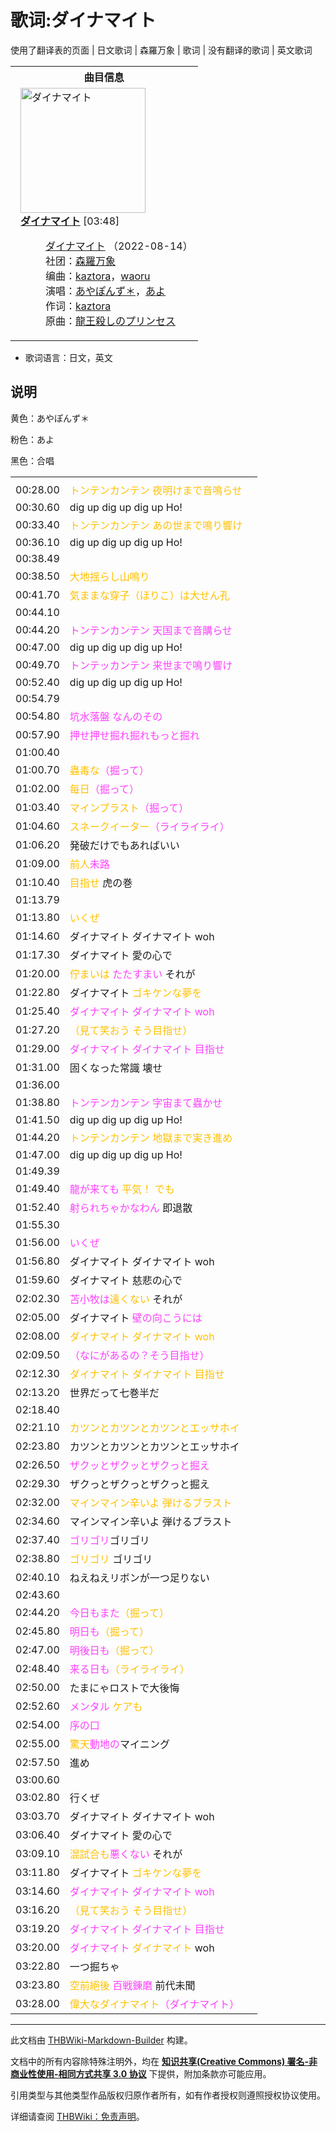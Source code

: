 # 歌词:ダイナマイト

<!-- source html: G:\repos\THBWiki-Markdown-Builder\THBWikiMarkdown\Temp\main\f\f9\ns512%3A%E3%83%80%E3%82%A4%E3%83%8A%E3%83%9E%E3%82%A4%E3%83%88.html -->

使用了翻译表的页面 | 日文歌词 | 森羅万象 | 歌词 | 没有翻译的歌词 | 英文歌词


<table><tbody><tr><th colspan="2">曲目信息</th></tr><tr><td colspan="2" style="padding-left: 1em;"><div class="floatright"><a href="./文件-ダイナマイト封面.png.md" class="image" title="ダイナマイト"><img alt="ダイナマイト" src="https://upload.thwiki.cc/thumb/e/eb/%E3%83%80%E3%82%A4%E3%83%8A%E3%83%9E%E3%82%A4%E3%83%88%E5%B0%81%E9%9D%A2.png/200px-%E3%83%80%E3%82%A4%E3%83%8A%E3%83%9E%E3%82%A4%E3%83%88%E5%B0%81%E9%9D%A2.png" decoding="async" loading="lazy" width="200" height="200" srcset="https://upload.thwiki.cc/thumb/e/eb/%E3%83%80%E3%82%A4%E3%83%8A%E3%83%9E%E3%82%A4%E3%83%88%E5%B0%81%E9%9D%A2.png/300px-%E3%83%80%E3%82%A4%E3%83%8A%E3%83%9E%E3%82%A4%E3%83%88%E5%B0%81%E9%9D%A2.png 1.5x, https://upload.thwiki.cc/thumb/e/eb/%E3%83%80%E3%82%A4%E3%83%8A%E3%83%9E%E3%82%A4%E3%83%88%E5%B0%81%E9%9D%A2.png/400px-%E3%83%80%E3%82%A4%E3%83%8A%E3%83%9E%E3%82%A4%E3%83%88%E5%B0%81%E9%9D%A2.png 2x" data-file-width="2976" data-file-height="2976"></a></div><b><a href="/%E3%83%80%E3%82%A4%E3%83%8A%E3%83%9E%E3%82%A4%E3%83%88#1" title="ダイナマイト">ダイナマイト</a></b> &#91;03:48&#93;<dl><dd><a href="./ダイナマイト.md" title="ダイナマイト">ダイナマイト</a> （2022-08-14）<br>社团：<a href="./森羅万象.md" title="森羅万象">森羅万象</a><br>编曲：<a href="./kaztora.md" title="kaztora">kaztora</a>，<a href="./waoru.md" title="waoru">waoru</a><br>演唱：<a href="./あやぽんず＊.md" title="あやぽんず＊">あやぽんず＊</a>，<a href="./あよ.md" title="あよ">あよ</a><br>作词：<a href="./kaztora.md" title="kaztora">kaztora</a><br>原曲：<a href="./灭杀龙王的公主.md" title="灭杀龙王的公主" unred="">龍王殺しのプリンセス</a><br></dd></dl></td></tr></tbody></table>

- 歌词语言：日文，英文


## 说明

  
⻩⾊：あやぽんず＊  

粉色：あよ  

黑色：合唱
  


  
  

  


<table><tbody><tr class="tt-lyrics-header" id="说明-1" data-pos="&#91;&quot;\u8bf4\u660e&quot;,1&#93;"><td class="tt-lyrics" lang="zh"><div class="poem"></div></td><td class="tt-mainh" lang="zh"><div class="poem"></div></td><td class="tt-tranh" lang="zh"><div class="poem"></div></td></tr><tr class="tt-main-ja" id="说明-2" data-pos="&#91;&quot;\u8bf4\u660e&quot;,2&#93;"><td class="tt-time" lang="zh"><div class="poem">00:28.00</div></td><td class="tt-ja" lang="ja"><div class="poem"><span style="color:#ffc000;">トンテンカンテン 夜明けまで音鳴らせ</span></div></td><td class="tt-zh" lang="zh"><div class="poem"></div></td></tr><tr class="tt-main-ja" id="说明-3" data-pos="&#91;&quot;\u8bf4\u660e&quot;,3&#93;"><td class="tt-time" lang="zh"><div class="poem">00:30.60</div></td><td class="tt-ja" lang="ja"><div class="poem">dig up dig up dig up Ho!</div></td><td class="tt-zh" lang="zh"><div class="poem"></div></td></tr><tr class="tt-main-ja" id="说明-4" data-pos="&#91;&quot;\u8bf4\u660e&quot;,4&#93;"><td class="tt-time" lang="zh"><div class="poem">00:33.40</div></td><td class="tt-ja" lang="ja"><div class="poem"><span style="color:#ffc000;">トンテンカンテン あの世まで鳴り響け</span></div></td><td class="tt-zh" lang="zh"><div class="poem"></div></td></tr><tr class="tt-main-ja" id="说明-5" data-pos="&#91;&quot;\u8bf4\u660e&quot;,5&#93;"><td class="tt-time" lang="zh"><div class="poem">00:36.10</div></td><td class="tt-ja" lang="ja"><div class="poem">dig up dig up dig up Ho!</div></td><td class="tt-zh" lang="zh"><div class="poem"></div></td></tr><tr class="tt-lyrics-sep" id="说明-6" data-pos="&#91;&quot;\u8bf4\u660e&quot;,6&#93;"><td class="tt-sep" lang="zh"><div class="poem">00:38.49<br></div></td><td class="tt-text" lang="zh"><div class="poem"></div></td><td class="tt-tran" lang="zh"><div class="poem"></div></td></tr><tr class="tt-main-ja" id="说明-7" data-pos="&#91;&quot;\u8bf4\u660e&quot;,7&#93;"><td class="tt-time" lang="zh"><div class="poem">00:38.50</div></td><td class="tt-ja" lang="ja"><div class="poem"><span style="color:#ffc000;">大地揺らし山鳴り</span></div></td><td class="tt-zh" lang="zh"><div class="poem"></div></td></tr><tr class="tt-main-ja" id="说明-8" data-pos="&#91;&quot;\u8bf4\u660e&quot;,8&#93;"><td class="tt-time" lang="zh"><div class="poem">00:41.70</div></td><td class="tt-ja" lang="ja"><div class="poem"><span style="color:#ffc000;">気ままな穿子（ほりこ）は大せん孔</span></div></td><td class="tt-zh" lang="zh"><div class="poem"></div></td></tr><tr class="tt-lyrics-sep" id="说明-9" data-pos="&#91;&quot;\u8bf4\u660e&quot;,9&#93;"><td class="tt-sep" lang="zh"><div class="poem">00:44.10<br></div></td><td class="tt-text" lang="zh"><div class="poem"></div></td><td class="tt-tran" lang="zh"><div class="poem"></div></td></tr><tr class="tt-main-ja" id="说明-10" data-pos="&#91;&quot;\u8bf4\u660e&quot;,10&#93;"><td class="tt-time" lang="zh"><div class="poem">00:44.20</div></td><td class="tt-ja" lang="ja"><div class="poem"><span style="color:#ff3fff;">トンテンカンテン 天国まで音購らせ</span></div></td><td class="tt-zh" lang="zh"><div class="poem"></div></td></tr><tr class="tt-main-ja" id="说明-11" data-pos="&#91;&quot;\u8bf4\u660e&quot;,11&#93;"><td class="tt-time" lang="zh"><div class="poem">00:47.00</div></td><td class="tt-ja" lang="ja"><div class="poem">dig up dig up dig up Ho!</div></td><td class="tt-zh" lang="zh"><div class="poem"></div></td></tr><tr class="tt-main-ja" id="说明-12" data-pos="&#91;&quot;\u8bf4\u660e&quot;,12&#93;"><td class="tt-time" lang="zh"><div class="poem">00:49.70</div></td><td class="tt-ja" lang="ja"><div class="poem"><span style="color:#ff3fff;">トンテッカンテン 来世まで鳴り響け</span></div></td><td class="tt-zh" lang="zh"><div class="poem"></div></td></tr><tr class="tt-main-ja" id="说明-13" data-pos="&#91;&quot;\u8bf4\u660e&quot;,13&#93;"><td class="tt-time" lang="zh"><div class="poem">00:52.40</div></td><td class="tt-ja" lang="ja"><div class="poem">dig up dig up dig up Ho!</div></td><td class="tt-zh" lang="zh"><div class="poem"></div></td></tr><tr class="tt-lyrics-sep" id="说明-14" data-pos="&#91;&quot;\u8bf4\u660e&quot;,14&#93;"><td class="tt-sep" lang="zh"><div class="poem">00:54.79<br></div></td><td class="tt-text" lang="zh"><div class="poem"></div></td><td class="tt-tran" lang="zh"><div class="poem"></div></td></tr><tr class="tt-main-ja" id="说明-15" data-pos="&#91;&quot;\u8bf4\u660e&quot;,15&#93;"><td class="tt-time" lang="zh"><div class="poem">00:54.80</div></td><td class="tt-ja" lang="ja"><div class="poem"><span style="color:#ff3fff;">坑水落盤 なんのその</span></div></td><td class="tt-zh" lang="zh"><div class="poem"></div></td></tr><tr class="tt-main-ja" id="说明-16" data-pos="&#91;&quot;\u8bf4\u660e&quot;,16&#93;"><td class="tt-time" lang="zh"><div class="poem">00:57.90</div></td><td class="tt-ja" lang="ja"><div class="poem"><span style="color:#ff3fff;">押せ押せ掘れ掘れもっと掘れ</span></div></td><td class="tt-zh" lang="zh"><div class="poem"></div></td></tr><tr class="tt-lyrics-sep" id="说明-17" data-pos="&#91;&quot;\u8bf4\u660e&quot;,17&#93;"><td class="tt-sep" lang="zh"><div class="poem">01:00.40<br></div></td><td class="tt-text" lang="zh"><div class="poem"></div></td><td class="tt-tran" lang="zh"><div class="poem"></div></td></tr><tr class="tt-main-ja" id="说明-18" data-pos="&#91;&quot;\u8bf4\u660e&quot;,18&#93;"><td class="tt-time" lang="zh"><div class="poem">01:00.70</div></td><td class="tt-ja" lang="ja"><div class="poem"><span style="color:#ffc000;">蟲毒な</span><span style="color:#ff3fff;">（掘って）</span></div></td><td class="tt-zh" lang="zh"><div class="poem"></div></td></tr><tr class="tt-main-ja" id="说明-19" data-pos="&#91;&quot;\u8bf4\u660e&quot;,19&#93;"><td class="tt-time" lang="zh"><div class="poem">01:02.00</div></td><td class="tt-ja" lang="ja"><div class="poem"><span style="color:#ffc000;">每日</span><span style="color:#ff3fff;">（掘って）</span></div></td><td class="tt-zh" lang="zh"><div class="poem"></div></td></tr><tr class="tt-main-ja" id="说明-20" data-pos="&#91;&quot;\u8bf4\u660e&quot;,20&#93;"><td class="tt-time" lang="zh"><div class="poem">01:03.40</div></td><td class="tt-ja" lang="ja"><div class="poem"><span style="color:#ffc000;">マインプラスト</span><span style="color:#ff3fff;">（掘って）</span></div></td><td class="tt-zh" lang="zh"><div class="poem"></div></td></tr><tr class="tt-main-ja" id="说明-21" data-pos="&#91;&quot;\u8bf4\u660e&quot;,21&#93;"><td class="tt-time" lang="zh"><div class="poem">01:04.60</div></td><td class="tt-ja" lang="ja"><div class="poem"><span style="color:#ffc000;">スネークイーター</span><span style="color:#ff3fff;">（ライライライ）</span></div></td><td class="tt-zh" lang="zh"><div class="poem"></div></td></tr><tr class="tt-main-ja" id="说明-22" data-pos="&#91;&quot;\u8bf4\u660e&quot;,22&#93;"><td class="tt-time" lang="zh"><div class="poem">01:06.20</div></td><td class="tt-ja" lang="ja"><div class="poem">発破だけでもあればいい</div></td><td class="tt-zh" lang="zh"><div class="poem"></div></td></tr><tr class="tt-main-ja" id="说明-23" data-pos="&#91;&quot;\u8bf4\u660e&quot;,23&#93;"><td class="tt-time" lang="zh"><div class="poem">01:09.00</div></td><td class="tt-ja" lang="ja"><div class="poem"><span style="color:#ffc000;">前人</span><span style="color:#ff3fff;">未路</span></div></td><td class="tt-zh" lang="zh"><div class="poem"></div></td></tr><tr class="tt-main-ja" id="说明-24" data-pos="&#91;&quot;\u8bf4\u660e&quot;,24&#93;"><td class="tt-time" lang="zh"><div class="poem">01:10.40</div></td><td class="tt-ja" lang="ja"><div class="poem"><span style="color:#ffc000;">目指せ</span> 虎の巻</div></td><td class="tt-zh" lang="zh"><div class="poem"></div></td></tr><tr class="tt-lyrics-sep" id="说明-25" data-pos="&#91;&quot;\u8bf4\u660e&quot;,25&#93;"><td class="tt-sep" lang="zh"><div class="poem">01:13.79<br></div></td><td class="tt-text" lang="zh"><div class="poem"></div></td><td class="tt-tran" lang="zh"><div class="poem"></div></td></tr><tr class="tt-main-ja" id="说明-26" data-pos="&#91;&quot;\u8bf4\u660e&quot;,26&#93;"><td class="tt-time" lang="zh"><div class="poem">01:13.80</div></td><td class="tt-ja" lang="ja"><div class="poem"><span style="color:#ffc000;">いくぜ</span></div></td><td class="tt-zh" lang="zh"><div class="poem"></div></td></tr><tr class="tt-main-ja" id="说明-27" data-pos="&#91;&quot;\u8bf4\u660e&quot;,27&#93;"><td class="tt-time" lang="zh"><div class="poem">01:14.60</div></td><td class="tt-ja" lang="ja"><div class="poem">ダイナマイト ダイナマイト woh</div></td><td class="tt-zh" lang="zh"><div class="poem"></div></td></tr><tr class="tt-main-ja" id="说明-28" data-pos="&#91;&quot;\u8bf4\u660e&quot;,28&#93;"><td class="tt-time" lang="zh"><div class="poem">01:17.30</div></td><td class="tt-ja" lang="ja"><div class="poem">ダイナマイト 愛の心で</div></td><td class="tt-zh" lang="zh"><div class="poem"></div></td></tr><tr class="tt-main-ja" id="说明-29" data-pos="&#91;&quot;\u8bf4\u660e&quot;,29&#93;"><td class="tt-time" lang="zh"><div class="poem">01:20.00</div></td><td class="tt-ja" lang="ja"><div class="poem"><span style="color:#ffc000;">佇まいは</span> <span style="color:#ff3fff;">たたすまい</span> それが</div></td><td class="tt-zh" lang="zh"><div class="poem"></div></td></tr><tr class="tt-main-ja" id="说明-30" data-pos="&#91;&quot;\u8bf4\u660e&quot;,30&#93;"><td class="tt-time" lang="zh"><div class="poem">01:22.80</div></td><td class="tt-ja" lang="ja"><div class="poem">ダイナマイト <span style="color:#ffc000;">ゴキケンな夢を</span></div></td><td class="tt-zh" lang="zh"><div class="poem"></div></td></tr><tr class="tt-main-ja" id="说明-31" data-pos="&#91;&quot;\u8bf4\u660e&quot;,31&#93;"><td class="tt-time" lang="zh"><div class="poem">01:25.40</div></td><td class="tt-ja" lang="ja"><div class="poem"><span style="color:#ff3fff;">ダイナマイト ダイナマイト woh</span></div></td><td class="tt-zh" lang="zh"><div class="poem"></div></td></tr><tr class="tt-main-ja" id="说明-32" data-pos="&#91;&quot;\u8bf4\u660e&quot;,32&#93;"><td class="tt-time" lang="zh"><div class="poem">01:27.20</div></td><td class="tt-ja" lang="ja"><div class="poem"><span style="color:#ffc000;">（見て笑おう そう目指せ）</span></div></td><td class="tt-zh" lang="zh"><div class="poem"></div></td></tr><tr class="tt-main-ja" id="说明-33" data-pos="&#91;&quot;\u8bf4\u660e&quot;,33&#93;"><td class="tt-time" lang="zh"><div class="poem">01:29.00</div></td><td class="tt-ja" lang="ja"><div class="poem"><span style="color:#ff3fff;">ダイナマイト ダイナマイト 目指せ</span></div></td><td class="tt-zh" lang="zh"><div class="poem"></div></td></tr><tr class="tt-main-ja" id="说明-34" data-pos="&#91;&quot;\u8bf4\u660e&quot;,34&#93;"><td class="tt-time" lang="zh"><div class="poem">01:31.00</div></td><td class="tt-ja" lang="ja"><div class="poem">固くなった常識 壊せ</div></td><td class="tt-zh" lang="zh"><div class="poem"></div></td></tr><tr class="tt-lyrics-sep" id="说明-35" data-pos="&#91;&quot;\u8bf4\u660e&quot;,35&#93;"><td class="tt-sep" lang="zh"><div class="poem">01:36.00<br></div></td><td class="tt-text" lang="zh"><div class="poem"></div></td><td class="tt-tran" lang="zh"><div class="poem"></div></td></tr><tr class="tt-main-ja" id="说明-36" data-pos="&#91;&quot;\u8bf4\u660e&quot;,36&#93;"><td class="tt-time" lang="zh"><div class="poem">01:38.80</div></td><td class="tt-ja" lang="ja"><div class="poem"><span style="color:#ff3fff;">トンテンカンテン 字宙まて蟲かせ</span></div></td><td class="tt-zh" lang="zh"><div class="poem"></div></td></tr><tr class="tt-main-ja" id="说明-37" data-pos="&#91;&quot;\u8bf4\u660e&quot;,37&#93;"><td class="tt-time" lang="zh"><div class="poem">01:41.50</div></td><td class="tt-ja" lang="ja"><div class="poem">dig up dig up dig up Ho!</div></td><td class="tt-zh" lang="zh"><div class="poem"></div></td></tr><tr class="tt-main-ja" id="说明-38" data-pos="&#91;&quot;\u8bf4\u660e&quot;,38&#93;"><td class="tt-time" lang="zh"><div class="poem">01:44.20</div></td><td class="tt-ja" lang="ja"><div class="poem"><span style="color:#ffc000;">トンテンカンテン 地獄まで実き進め</span></div></td><td class="tt-zh" lang="zh"><div class="poem"></div></td></tr><tr class="tt-main-ja" id="说明-39" data-pos="&#91;&quot;\u8bf4\u660e&quot;,39&#93;"><td class="tt-time" lang="zh"><div class="poem">01:47.00</div></td><td class="tt-ja" lang="ja"><div class="poem">dig up dig up dig up Ho!</div></td><td class="tt-zh" lang="zh"><div class="poem"></div></td></tr><tr class="tt-lyrics-sep" id="说明-40" data-pos="&#91;&quot;\u8bf4\u660e&quot;,40&#93;"><td class="tt-sep" lang="zh"><div class="poem">01:49.39<br></div></td><td class="tt-text" lang="zh"><div class="poem"></div></td><td class="tt-tran" lang="zh"><div class="poem"></div></td></tr><tr class="tt-main-ja" id="说明-41" data-pos="&#91;&quot;\u8bf4\u660e&quot;,41&#93;"><td class="tt-time" lang="zh"><div class="poem">01:49.40</div></td><td class="tt-ja" lang="ja"><div class="poem"><span style="color:#ff3fff;">龍が来ても</span> <span style="color:#ffc000;">平気！ でも</span></div></td><td class="tt-zh" lang="zh"><div class="poem"></div></td></tr><tr class="tt-main-ja" id="说明-42" data-pos="&#91;&quot;\u8bf4\u660e&quot;,42&#93;"><td class="tt-time" lang="zh"><div class="poem">01:52.40</div></td><td class="tt-ja" lang="ja"><div class="poem"><span style="color:#ff3fff;">射られちゃかなわん</span> 即退散</div></td><td class="tt-zh" lang="zh"><div class="poem"></div></td></tr><tr class="tt-lyrics-sep" id="说明-43" data-pos="&#91;&quot;\u8bf4\u660e&quot;,43&#93;"><td class="tt-sep" lang="zh"><div class="poem">01:55.30<br></div></td><td class="tt-text" lang="zh"><div class="poem"></div></td><td class="tt-tran" lang="zh"><div class="poem"></div></td></tr><tr class="tt-main-ja" id="说明-44" data-pos="&#91;&quot;\u8bf4\u660e&quot;,44&#93;"><td class="tt-time" lang="zh"><div class="poem">01:56.00</div></td><td class="tt-ja" lang="ja"><div class="poem"><span style="color:#ff3fff;">いくぜ</span></div></td><td class="tt-zh" lang="zh"><div class="poem"></div></td></tr><tr class="tt-main-ja" id="说明-45" data-pos="&#91;&quot;\u8bf4\u660e&quot;,45&#93;"><td class="tt-time" lang="zh"><div class="poem">01:56.80</div></td><td class="tt-ja" lang="ja"><div class="poem">ダイナマイト ダイナマイト woh</div></td><td class="tt-zh" lang="zh"><div class="poem"></div></td></tr><tr class="tt-main-ja" id="说明-46" data-pos="&#91;&quot;\u8bf4\u660e&quot;,46&#93;"><td class="tt-time" lang="zh"><div class="poem">01:59.60</div></td><td class="tt-ja" lang="ja"><div class="poem">ダイナマイト 慈悲の心で</div></td><td class="tt-zh" lang="zh"><div class="poem"></div></td></tr><tr class="tt-main-ja" id="说明-47" data-pos="&#91;&quot;\u8bf4\u660e&quot;,47&#93;"><td class="tt-time" lang="zh"><div class="poem">02:02.30</div></td><td class="tt-ja" lang="ja"><div class="poem"><span style="color:#ff3fff;">苫小牧は</span><span style="color:#ffc000;">遠くない</span> それが</div></td><td class="tt-zh" lang="zh"><div class="poem"></div></td></tr><tr class="tt-main-ja" id="说明-48" data-pos="&#91;&quot;\u8bf4\u660e&quot;,48&#93;"><td class="tt-time" lang="zh"><div class="poem">02:05.00</div></td><td class="tt-ja" lang="ja"><div class="poem">ダイナマイト <span style="color:#ff3fff;">壁の向こうには</span></div></td><td class="tt-zh" lang="zh"><div class="poem"></div></td></tr><tr class="tt-main-ja" id="说明-49" data-pos="&#91;&quot;\u8bf4\u660e&quot;,49&#93;"><td class="tt-time" lang="zh"><div class="poem">02:08.00</div></td><td class="tt-ja" lang="ja"><div class="poem"><span style="color:#ffc000;">ダイナマイト ダイナマイト woh</span></div></td><td class="tt-zh" lang="zh"><div class="poem"></div></td></tr><tr class="tt-main-ja" id="说明-50" data-pos="&#91;&quot;\u8bf4\u660e&quot;,50&#93;"><td class="tt-time" lang="zh"><div class="poem">02:09.50</div></td><td class="tt-ja" lang="ja"><div class="poem"><span style="color:#ff3fff;">（なにがあるの？そう目指せ）</span></div></td><td class="tt-zh" lang="zh"><div class="poem"></div></td></tr><tr class="tt-main-ja" id="说明-51" data-pos="&#91;&quot;\u8bf4\u660e&quot;,51&#93;"><td class="tt-time" lang="zh"><div class="poem">02:12.30</div></td><td class="tt-ja" lang="ja"><div class="poem"><span style="color:#ffc000;">ダイナマイト ダイナマイト 目指せ</span></div></td><td class="tt-zh" lang="zh"><div class="poem"></div></td></tr><tr class="tt-main-ja" id="说明-52" data-pos="&#91;&quot;\u8bf4\u660e&quot;,52&#93;"><td class="tt-time" lang="zh"><div class="poem">02:13.20</div></td><td class="tt-ja" lang="ja"><div class="poem">世界だって七巻半だ</div></td><td class="tt-zh" lang="zh"><div class="poem"></div></td></tr><tr class="tt-lyrics-sep" id="说明-53" data-pos="&#91;&quot;\u8bf4\u660e&quot;,53&#93;"><td class="tt-sep" lang="zh"><div class="poem">02:18.40<br></div></td><td class="tt-text" lang="zh"><div class="poem"></div></td><td class="tt-tran" lang="zh"><div class="poem"></div></td></tr><tr class="tt-main-ja" id="说明-54" data-pos="&#91;&quot;\u8bf4\u660e&quot;,54&#93;"><td class="tt-time" lang="zh"><div class="poem">02:21.10</div></td><td class="tt-ja" lang="ja"><div class="poem"><span style="color:#ffc000;">カツンとカツンとカツンとエッサホイ</span></div></td><td class="tt-zh" lang="zh"><div class="poem"></div></td></tr><tr class="tt-main-ja" id="说明-55" data-pos="&#91;&quot;\u8bf4\u660e&quot;,55&#93;"><td class="tt-time" lang="zh"><div class="poem">02:23.80</div></td><td class="tt-ja" lang="ja"><div class="poem">カツンとカツンとカツンとエッサホイ</div></td><td class="tt-zh" lang="zh"><div class="poem"></div></td></tr><tr class="tt-main-ja" id="说明-56" data-pos="&#91;&quot;\u8bf4\u660e&quot;,56&#93;"><td class="tt-time" lang="zh"><div class="poem">02:26.50</div></td><td class="tt-ja" lang="ja"><div class="poem"><span style="color:#ff3fff;">ザクッとザクッとザクっと掘え</span></div></td><td class="tt-zh" lang="zh"><div class="poem"></div></td></tr><tr class="tt-main-ja" id="说明-57" data-pos="&#91;&quot;\u8bf4\u660e&quot;,57&#93;"><td class="tt-time" lang="zh"><div class="poem">02:29.30</div></td><td class="tt-ja" lang="ja"><div class="poem">ザクっとザクっとザクっと掘え</div></td><td class="tt-zh" lang="zh"><div class="poem"></div></td></tr><tr class="tt-main-ja" id="说明-58" data-pos="&#91;&quot;\u8bf4\u660e&quot;,58&#93;"><td class="tt-time" lang="zh"><div class="poem">02:32.00</div></td><td class="tt-ja" lang="ja"><div class="poem"><span style="color:#ffc000;">マインマイン辛いよ 弾けるブラスト</span></div></td><td class="tt-zh" lang="zh"><div class="poem"></div></td></tr><tr class="tt-main-ja" id="说明-59" data-pos="&#91;&quot;\u8bf4\u660e&quot;,59&#93;"><td class="tt-time" lang="zh"><div class="poem">02:34.60</div></td><td class="tt-ja" lang="ja"><div class="poem">マインマイン辛いよ 弾けるブラスト</div></td><td class="tt-zh" lang="zh"><div class="poem"></div></td></tr><tr class="tt-main-ja" id="说明-60" data-pos="&#91;&quot;\u8bf4\u660e&quot;,60&#93;"><td class="tt-time" lang="zh"><div class="poem">02:37.40</div></td><td class="tt-ja" lang="ja"><div class="poem"><span style="color:#ff3fff;">ゴリゴリ</span>ゴリゴリ</div></td><td class="tt-zh" lang="zh"><div class="poem"></div></td></tr><tr class="tt-main-ja" id="说明-61" data-pos="&#91;&quot;\u8bf4\u660e&quot;,61&#93;"><td class="tt-time" lang="zh"><div class="poem">02:38.80</div></td><td class="tt-ja" lang="ja"><div class="poem"><span style="color:#ffc000;">ゴリゴリ</span> ゴリゴリ</div></td><td class="tt-zh" lang="zh"><div class="poem"></div></td></tr><tr class="tt-main-ja" id="说明-62" data-pos="&#91;&quot;\u8bf4\u660e&quot;,62&#93;"><td class="tt-time" lang="zh"><div class="poem">02:40.10</div></td><td class="tt-ja" lang="ja"><div class="poem">ねえねえリボンが一つ足りない</div></td><td class="tt-zh" lang="zh"><div class="poem"></div></td></tr><tr class="tt-lyrics-sep" id="说明-63" data-pos="&#91;&quot;\u8bf4\u660e&quot;,63&#93;"><td class="tt-sep" lang="zh"><div class="poem">02:43.60<br></div></td><td class="tt-text" lang="zh"><div class="poem"></div></td><td class="tt-tran" lang="zh"><div class="poem"></div></td></tr><tr class="tt-main-ja" id="说明-64" data-pos="&#91;&quot;\u8bf4\u660e&quot;,64&#93;"><td class="tt-time" lang="zh"><div class="poem">02:44.20</div></td><td class="tt-ja" lang="ja"><div class="poem"><span style="color:#ff3fff;">今日もまた</span><span style="color:#ffc000;">（掘って）</span></div></td><td class="tt-zh" lang="zh"><div class="poem"></div></td></tr><tr class="tt-main-ja" id="说明-65" data-pos="&#91;&quot;\u8bf4\u660e&quot;,65&#93;"><td class="tt-time" lang="zh"><div class="poem">02:45.80</div></td><td class="tt-ja" lang="ja"><div class="poem"><span style="color:#ff3fff;">明日も</span><span style="color:#ffc000;">（掘って）</span></div></td><td class="tt-zh" lang="zh"><div class="poem"></div></td></tr><tr class="tt-main-ja" id="说明-66" data-pos="&#91;&quot;\u8bf4\u660e&quot;,66&#93;"><td class="tt-time" lang="zh"><div class="poem">02:47.00</div></td><td class="tt-ja" lang="ja"><div class="poem"><span style="color:#ff3fff;">明後日も</span><span style="color:#ffc000;">（掘って）</span></div></td><td class="tt-zh" lang="zh"><div class="poem"></div></td></tr><tr class="tt-main-ja" id="说明-67" data-pos="&#91;&quot;\u8bf4\u660e&quot;,67&#93;"><td class="tt-time" lang="zh"><div class="poem">02:48.40</div></td><td class="tt-ja" lang="ja"><div class="poem"><span style="color:#ff3fff;">来る日も</span><span style="color:#ffc000;">（ライライライ）</span></div></td><td class="tt-zh" lang="zh"><div class="poem"></div></td></tr><tr class="tt-main-ja" id="说明-68" data-pos="&#91;&quot;\u8bf4\u660e&quot;,68&#93;"><td class="tt-time" lang="zh"><div class="poem">02:50.00</div></td><td class="tt-ja" lang="ja"><div class="poem">たまにゃロストで大後悔</div></td><td class="tt-zh" lang="zh"><div class="poem"></div></td></tr><tr class="tt-main-ja" id="说明-69" data-pos="&#91;&quot;\u8bf4\u660e&quot;,69&#93;"><td class="tt-time" lang="zh"><div class="poem">02:52.60</div></td><td class="tt-ja" lang="ja"><div class="poem"><span style="color:#ff3fff;">メンタル</span> <span style="color:#ffc000;">ケアも</span></div></td><td class="tt-zh" lang="zh"><div class="poem"></div></td></tr><tr class="tt-main-ja" id="说明-70" data-pos="&#91;&quot;\u8bf4\u660e&quot;,70&#93;"><td class="tt-time" lang="zh"><div class="poem">02:54.00</div></td><td class="tt-ja" lang="ja"><div class="poem"><span style="color:#ff3fff;">序の口</span></div></td><td class="tt-zh" lang="zh"><div class="poem"></div></td></tr><tr class="tt-main-ja" id="说明-71" data-pos="&#91;&quot;\u8bf4\u660e&quot;,71&#93;"><td class="tt-time" lang="zh"><div class="poem">02:55.00</div></td><td class="tt-ja" lang="ja"><div class="poem"><span style="color:#ffc000;">驚天</span><span style="color:#ff3fff;">動地の</span>マイニング</div></td><td class="tt-zh" lang="zh"><div class="poem"></div></td></tr><tr class="tt-main-ja" id="说明-72" data-pos="&#91;&quot;\u8bf4\u660e&quot;,72&#93;"><td class="tt-time" lang="zh"><div class="poem">02:57.50</div></td><td class="tt-ja" lang="ja"><div class="poem">進め</div></td><td class="tt-zh" lang="zh"><div class="poem"></div></td></tr><tr class="tt-lyrics-sep" id="说明-73" data-pos="&#91;&quot;\u8bf4\u660e&quot;,73&#93;"><td class="tt-sep" lang="zh"><div class="poem">03:00.60<br></div></td><td class="tt-text" lang="zh"><div class="poem"></div></td><td class="tt-tran" lang="zh"><div class="poem"></div></td></tr><tr class="tt-main-ja" id="说明-74" data-pos="&#91;&quot;\u8bf4\u660e&quot;,74&#93;"><td class="tt-time" lang="zh"><div class="poem">03:02.80</div></td><td class="tt-ja" lang="ja"><div class="poem">行くぜ</div></td><td class="tt-zh" lang="zh"><div class="poem"></div></td></tr><tr class="tt-main-ja" id="说明-75" data-pos="&#91;&quot;\u8bf4\u660e&quot;,75&#93;"><td class="tt-time" lang="zh"><div class="poem">03:03.70</div></td><td class="tt-ja" lang="ja"><div class="poem">ダイナマイト ダイナマイト woh</div></td><td class="tt-zh" lang="zh"><div class="poem"></div></td></tr><tr class="tt-main-ja" id="说明-76" data-pos="&#91;&quot;\u8bf4\u660e&quot;,76&#93;"><td class="tt-time" lang="zh"><div class="poem">03:06.40</div></td><td class="tt-ja" lang="ja"><div class="poem">ダイナマイト 愛の心で</div></td><td class="tt-zh" lang="zh"><div class="poem"></div></td></tr><tr class="tt-main-ja" id="说明-77" data-pos="&#91;&quot;\u8bf4\u660e&quot;,77&#93;"><td class="tt-time" lang="zh"><div class="poem">03:09.10</div></td><td class="tt-ja" lang="ja"><div class="poem"><span style="color:#ffc000;">混試合も</span><span style="color:#ff3fff;">悪くない</span> それが</div></td><td class="tt-zh" lang="zh"><div class="poem"></div></td></tr><tr class="tt-main-ja" id="说明-78" data-pos="&#91;&quot;\u8bf4\u660e&quot;,78&#93;"><td class="tt-time" lang="zh"><div class="poem">03:11.80</div></td><td class="tt-ja" lang="ja"><div class="poem">ダイナマイト <span style="color:#ffc000;">ゴキケンな夢を</span></div></td><td class="tt-zh" lang="zh"><div class="poem"></div></td></tr><tr class="tt-main-ja" id="说明-79" data-pos="&#91;&quot;\u8bf4\u660e&quot;,79&#93;"><td class="tt-time" lang="zh"><div class="poem">03:14.60</div></td><td class="tt-ja" lang="ja"><div class="poem"><span style="color:#ff3fff;">ダイナマイト ダイナマイト woh</span></div></td><td class="tt-zh" lang="zh"><div class="poem"></div></td></tr><tr class="tt-main-ja" id="说明-80" data-pos="&#91;&quot;\u8bf4\u660e&quot;,80&#93;"><td class="tt-time" lang="zh"><div class="poem">03:16.20</div></td><td class="tt-ja" lang="ja"><div class="poem"><span style="color:#ffc000;">（見て笑おう そう目指せ）</span></div></td><td class="tt-zh" lang="zh"><div class="poem"></div></td></tr><tr class="tt-main-ja" id="说明-81" data-pos="&#91;&quot;\u8bf4\u660e&quot;,81&#93;"><td class="tt-time" lang="zh"><div class="poem">03:19.20</div></td><td class="tt-ja" lang="ja"><div class="poem"><span style="color:#ff3fff;">ダイナマイト ダイナマイト 目指せ</span></div></td><td class="tt-zh" lang="zh"><div class="poem"></div></td></tr><tr class="tt-main-ja" id="说明-82" data-pos="&#91;&quot;\u8bf4\u660e&quot;,82&#93;"><td class="tt-time" lang="zh"><div class="poem">03:20.00</div></td><td class="tt-ja" lang="ja"><div class="poem"><span style="color:#ff3fff;">ダイナマイト</span> <span style="color:#ffc000;">ダイナマイト</span> woh</div></td><td class="tt-zh" lang="zh"><div class="poem"></div></td></tr><tr class="tt-main-ja" id="说明-83" data-pos="&#91;&quot;\u8bf4\u660e&quot;,83&#93;"><td class="tt-time" lang="zh"><div class="poem">03:22.80</div></td><td class="tt-ja" lang="ja"><div class="poem">一つ掘ちゃ</div></td><td class="tt-zh" lang="zh"><div class="poem"></div></td></tr><tr class="tt-main-ja" id="说明-84" data-pos="&#91;&quot;\u8bf4\u660e&quot;,84&#93;"><td class="tt-time" lang="zh"><div class="poem">03:23.80</div></td><td class="tt-ja" lang="ja"><div class="poem"><span style="color:#ffc000;">空前絕後</span> <span style="color:#ff3fff;">百戦錬磨</span> 前代未聞</div></td><td class="tt-zh" lang="zh"><div class="poem"></div></td></tr><tr class="tt-main-ja" id="说明-85" data-pos="&#91;&quot;\u8bf4\u660e&quot;,85&#93;"><td class="tt-time" lang="zh"><div class="poem">03:28.00</div></td><td class="tt-ja" lang="ja"><div class="poem"><span style="color:#ffc000;">偉大なダイナマイト</span><span style="color:#ff3fff;">（ダイナマイト）</span></div></td><td class="tt-zh" lang="zh"><div class="poem"></div></td></tr></tbody></table>







---

此文档由 [THBWiki-Markdown-Builder](https://github.com/Delsin-Yu/THBWiki-Markdown-Builder) 构建。

文档中的所有内容除特殊注明外，均在 [**知识共享(Creative Commons) 署名-非商业性使用-相同方式共享 3.0 协议**](https://creativecommons.org/licenses/by-sa/3.0/deed.zh-hans) 下提供，附加条款亦可能应用。

引用类型与其他类型作品版权归原作者所有，如有作者授权则遵照授权协议使用。

详细请查阅 [THBWiki：免责声明](https://thbwiki.cc/THBWiki:%E5%85%8D%E8%B4%A3%E5%A3%B0%E6%98%8E)。

